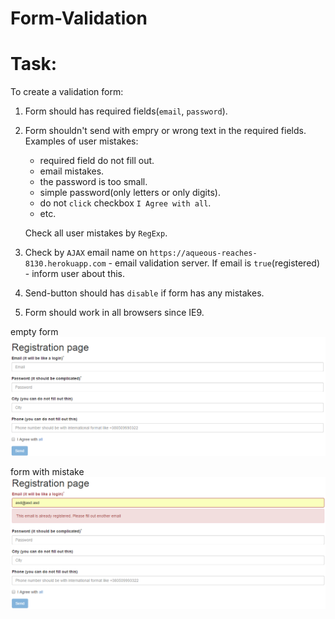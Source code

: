 # Form-Validation
# Task:
To create a validation form:

1. Form should has required fields(`email`, `password`).
2. Form shouldn't send with empry or wrong text in the required fields. Examples of user mistakes:
	- required field do not fill out.
	- email mistakes.
	- the password is too small.
	- simple password(only letters or only digits).
	- do not `click` checkbox `I Agree with all`.
	- etc.
	
	Check all user mistakes by `RegExp`.
3. Check by `AJAX` email name on `https://aqueous-reaches-8130.herokuapp.com` - email validation server. If email is `true`(registered) - inform user about this.
4. Send-button should has `disable` if form has any mistakes.
5. Form should work in all browsers since IE9.


empty form
![Скриншот](imgs/screen-empty.png)

form with mistake
![Скриншот](imgs/screen-mistake.png)

